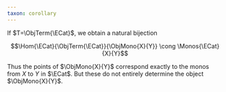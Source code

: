 ```yaml
---
taxon: corollary
---
```


If $T=\ObjTerm{\ECat}$, we obtain a natural bijection

$$\Hom{\ECat}{\ObjTerm{\ECat}}{\ObjMono{X}{Y}} \cong \Monos{\ECat}{X}{Y}$$

Thus the points of $\ObjMono{X}{Y}$ correspond exactly to the monos from $X$ to $Y$ in $\ECat$. But these do not entirely determine the object $\ObjMono{X}{Y}$.
